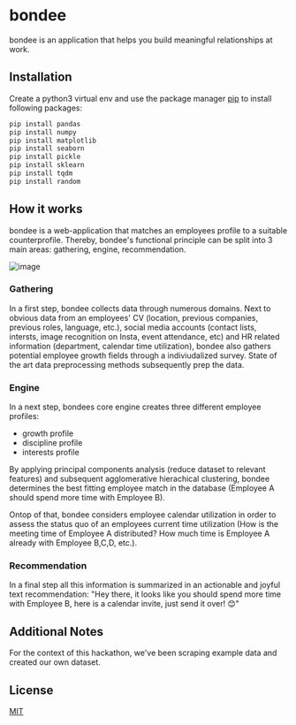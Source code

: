 # bondee

bondee is an application that helps you build meaningful relationships at work.

## Installation

Create a python3 virtual env and use the package manager [pip](https://pip.pypa.io/en/stable/) to install following packages:

```bash
pip install pandas
pip install numpy
pip install matplotlib
pip install seaborn
pip install pickle
pip install sklearn
pip install tqdm
pip install random
```

## How it works

bondee is a web-application that matches an employees profile to a suitable counterprofile. Thereby, bondee's functional principle can be split into 3 main areas: gathering, engine, recommendation. 

![image](https://user-images.githubusercontent.com/58265021/111886590-16483a80-89cf-11eb-8c23-8bf771720a8b.png)

### Gathering 
In a first step, bondee collects data through numerous domains. Next to obvious data from an employees' CV (location, previous companies, previous roles, language, etc.), social media accounts (contact lists, intersts, image recognition on Insta, event attendance, etc) and HR related information (department, calendar time utilization), bondee also gathers potential employee growth fields through a indiviudalized survey. State of the art data preprocessing methods subsequently prep the data.


### Engine
In a next step, bondees core engine creates three different employee profiles: 
- growth profile
- discipline profile
- interests profile

By applying principal components analysis (reduce dataset to relevant features) and subsequent agglomerative hierachical clustering, bondee determines the best fitting employee match in the database (Employee A should spend more time with Employee B).

Ontop of that, bondee considers employee calendar utilization in order to assess the status quo of an employees current time utilization (How is the meeting time of Employee A distributed? How much time is Employee A already with Employee B,C,D, etc.). 

### Recommendation

In a final step all this information is summarized in an actionable and joyful text recommendation: "Hey there, it looks like you should spend more time with Employee B, here is a calendar invite, just send it over! 😊" 

## Additional Notes

For the context of this hackathon, we've been scraping example data and created our own dataset.


## License
[MIT](https://choosealicense.com/licenses/mit/)
